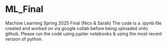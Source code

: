 # ML_Final
Machine Learning Spring 2025 Final (Nico &amp; Sarah) 
The code is a .ipynb file created and worked on via google collab before being uploaded onto github. Please run the code using jupiter notebooks & using the most recent version of python. 

